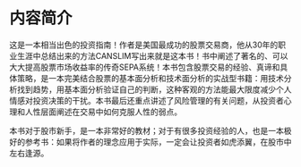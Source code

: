   

# 内容简介

这是一本相当出色的投资指南！作者是美国最成功的股票交易商，他从30年的职业生涯中总结出来的方法CANSLIM写出来就是这本书！书中阐述了著名的、可以大大提高股票市场收益率的传奇SEPA系统！本书包含股票交易的经验、真谛和具体策略，是一本完美结合股票的基本面分析和技术面分析的实战型书籍：用技术分析找到趋势，用基本面分析验证自己的判断，这种客观的方法能最大限度减少个人情感对投资决策的干扰。本书最后还重点讲述了风险管理的有关问题，从投资者心理和人性层面阐述在交易中如何克服人性的弱点。

本书对于股市新手，是一本非常好的教材；对于有很多投资经验的人，也是一本极好的参考书：如果将作者的理念应用于实际，一定会让投资者如虎添翼，在股市中左右逢源。